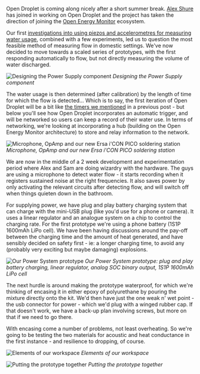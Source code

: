 Open Droplet is coming along nicely after a short summer break. [Alex Shure](http://etemu.com/) has joined in working on Open Droplet and the project has taken the direction of joining the [Open Energy Monitor](http://openenergymonitor.org/emon/) ecosystem. 

<!--more-->

Our first [investigations into using piezos and accelerometres for measuring water usage](https://iilab.org/news/2014-05-23-getting-started-droplet.html), combined with a few experiments, led us to question the most feasible method of measuring flow in domestic settings. We've now decided to move towards a scaled series of prototypes, with the first responding automatically to flow, but not directly measuring the volume of water discharged. 

![Designing the Power Supply component](/images/news/droplet-whiteboard.jpg)
_Designing the Power Supply component_

The water usage is then determined (after calibration) by the length of time for which the flow is detected... Which is to say, the first iteration of Open Droplet will be a bit like [the timers we mentioned](https://iilab.org/news/2014-06-09-lay-of-the-ocean.html) in a previous post - but below you'll see how Open Droplet incorporates an automatic trigger, and will be networked so users can keep a record of their water use. In terms of networking, we're looking at incorporating a hub (building on the Open Energy Monitor architecture) to store and relay information to the network.

![Microphone, OpAmp and our new Ersa i'CON PICO soldering station](/images/news/droplet-mike.jpg)
_Microphone, OpAmp and our new Ersa i'CON PICO soldering station_

We are now in the middle of a 2 week development and experimentation period where Alex and Sam are doing wizardry with the hardware. The guys are using a microphone to detect water flow - it starts recording when it registers sustained noise at the right frequencies. It also saves power by only activating the relevant circuits after detecting flow, and will switch off when things quieten down in the bathroom.

For supplying power, we have plug and play battery charging system that can charge with the mini-USB plug (like you'd use for a phone or camera). It uses a linear regulator and an analogue system on a chip to control the charging rate. For the first prototype we're using a phone battery (1S1P 1600mAh LiPo cell). We have been having discussions around the pay-off between the charging time and the amount of heat generated, and have sensibly decided on safety first - ie: a longer charging time, to avoid any (probably very exciting but maybe damaging) explosions. 

![Our Power System prototype](/images/news/droplet-charging.jpg)
_Our Power System prototype: plug and play battery charging, linear regulator, analog SOC binary output, 1S1P 1600mAh LiPo cell_

The next hurdle is around making the prototype waterproof, for which we're thinking of encasing it in either epoxy of polyurethane by pouring the mixture directly onto the kit. We'd then have just the one weak n' wet point - the usb connector for power - which we'd plug with a winged rubber cap. If that doesn't work, we have a back-up plan involving screws, but more on that if we need to go there. 

With encasing come a number of problems, not least overheating. So we're going to be testing the two materials for acoustic and heat conductance in the first instance - and resilience to dropping, of course. 

![Elements of our workspace](/images/news/droplet-shelf.jpg)
_Elements of our workspace_

![Putting the prototype together](/images/news/droplet-prototype.jpg)
_Putting the prototype together_

